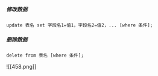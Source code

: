 ##### 修改数据
	update 表名 set 字段名1=值1，字段名2=值2，... [where 条件];

##### 删除数据
	delete from 表名 [where 条件];

![[458.png]]